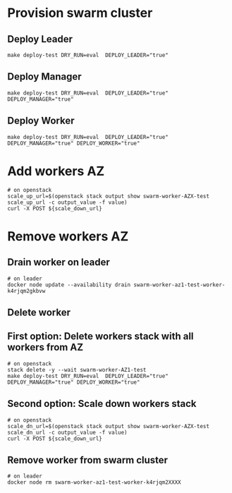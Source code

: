 # Provision swarm cluster
## Deploy Leader
```
make deploy-test DRY_RUN=eval  DEPLOY_LEADER="true"
```
## Deploy Manager
```
make deploy-test DRY_RUN=eval  DEPLOY_LEADER="true" DEPLOY_MANAGER="true"
```
## Deploy Worker
```
make deploy-test DRY_RUN=eval  DEPLOY_LEADER="true" DEPLOY_MANAGER="true" DEPLOY_WORKER="true" 
```

# Add workers AZ
```
# on openstack
scale_up_url=$(openstack stack output show swarm-worker-AZX-test  scale_up_url -c output_value -f value)
curl -X POST ${scale_down_url}
```

# Remove workers AZ
## Drain worker on leader
```
# on leader
docker node update --availability drain swarm-worker-az1-test-worker-k4rjqm2gkbvw
```
## Delete worker
## First option: Delete workers stack with all workers from AZ
```
# on openstack
stack delete -y --wait swarm-worker-AZ1-test
make deploy-test DRY_RUN=eval  DEPLOY_LEADER="true" DEPLOY_MANAGER="true" DEPLOY_WORKER="true" 
```

## Second option: Scale down workers stack
```
# on openstack
scale_dn_url=$(openstack stack output show swarm-worker-AZX-test  scale_dn_url -c output_value -f value)
curl -X POST ${scale_down_url}
```

## Remove worker from swarm cluster
```
# on leader
docker node rm swarm-worker-az1-test-worker-k4rjqm2XXXX
```

